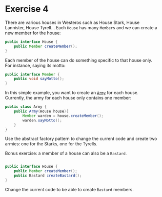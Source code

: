# Exercise 4
There are various houses in Westeros such as House Stark, House Lannister, House Tyrell... Each `House` has many `Member`s and we can create a new member for the house:

```java
public interface House {
    public Member createMember();
}
```

Each member of the house can do something specific to that house only. For instance, saying its motto:

```java
public interface Member {
    public void sayMotto();
}
```

In this simple example, you want to create an [`Army`](src/main/java/ex4/Army.java) for each house. Currently, the army for each house only contains one member:

```java
public class Army {
    public Army(House house){
        Member warden = house.createMember();
        warden.sayMotto();
    }
}
```

Use the abstract factory pattern to change the current code and create two armies: one for the Starks, one for the Tyrells. 

Bonus exercise: a member of a house can also be a `Bastard`. 
```java

public interface House {
    public Member createMember();
    public Bastard createBastard();
}
```
Change the current code to be able to create `Bastard` members. 

